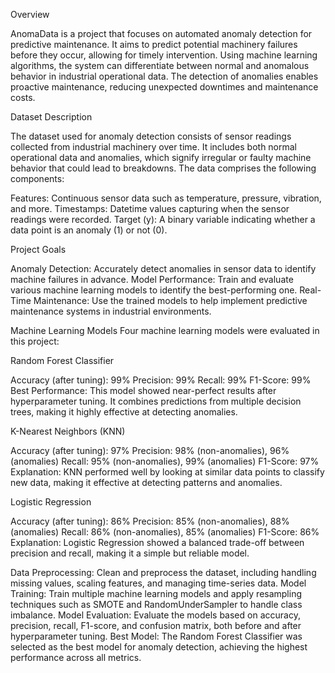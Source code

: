 Overview

AnomaData is a project that focuses on automated anomaly detection for predictive maintenance. It aims to predict potential machinery failures before they occur, allowing for timely intervention. Using machine learning algorithms, the system can differentiate between normal and anomalous behavior in industrial operational data. The detection of anomalies enables proactive maintenance, reducing unexpected downtimes and maintenance costs.

Dataset Description

The dataset used for anomaly detection consists of sensor readings collected from industrial machinery over time. It includes both normal operational data and anomalies, which signify irregular or faulty machine behavior that could lead to breakdowns. The data comprises the following components:

Features: Continuous sensor data such as temperature, pressure, vibration, and more.
Timestamps: Datetime values capturing when the sensor readings were recorded.
Target (y): A binary variable indicating whether a data point is an anomaly (1) or not (0).

Project Goals

Anomaly Detection: Accurately detect anomalies in sensor data to identify machine failures in advance.
Model Performance: Train and evaluate various machine learning models to identify the best-performing one.
Real-Time Maintenance: Use the trained models to help implement predictive maintenance systems in industrial environments.

Machine Learning Models
Four machine learning models were evaluated in this project:

Random Forest Classifier

Accuracy (after tuning): 99%
Precision: 99%
Recall: 99%
F1-Score: 99%
Best Performance: This model showed near-perfect results after hyperparameter tuning. It combines predictions from multiple decision trees, making it highly effective at detecting anomalies.

K-Nearest Neighbors (KNN)

Accuracy (after tuning): 97%
Precision: 98% (non-anomalies), 96% (anomalies)
Recall: 95% (non-anomalies), 99% (anomalies)
F1-Score: 97%
Explanation: KNN performed well by looking at similar data points to classify new data, making it effective at detecting patterns and anomalies.

Logistic Regression

Accuracy (after tuning): 86%
Precision: 85% (non-anomalies), 88% (anomalies)
Recall: 86% (non-anomalies), 85% (anomalies)
F1-Score: 86%
Explanation: Logistic Regression showed a balanced trade-off between precision and recall, making it a simple but reliable model.

Data Preprocessing: Clean and preprocess the dataset, including handling missing values, scaling features, and managing time-series data.
Model Training: Train multiple machine learning models and apply resampling techniques such as SMOTE and RandomUnderSampler to handle class imbalance.
Model Evaluation: Evaluate the models based on accuracy, precision, recall, F1-score, and confusion matrix, both before and after hyperparameter tuning.
Best Model: The Random Forest Classifier was selected as the best model for anomaly detection, achieving the highest performance across all metrics.
